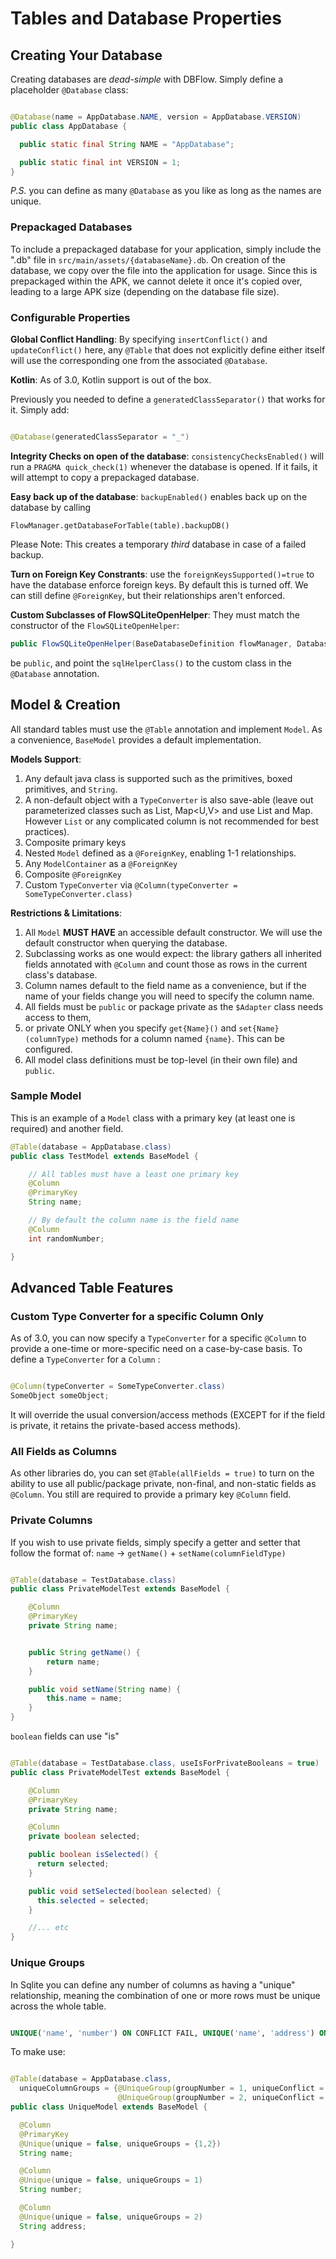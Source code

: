 # Tables and Database Properties
## Creating Your Database
Creating databases are _dead-simple_ with DBFlow. Simply define a placeholder `@Database` class:

```java

@Database(name = AppDatabase.NAME, version = AppDatabase.VERSION)
public class AppDatabase {

  public static final String NAME = "AppDatabase";

  public static final int VERSION = 1;
}
```

_P.S._ you can define as many `@Database` as you like as long as the names are unique.

### Prepackaged Databases
To include a prepackaged database for your application, simply include the ".db" file in `src/main/assets/{databaseName}.db`. On creation of the database, we copy over the file into the application for usage. Since this is prepackaged within the APK, we cannot delete it once it's copied over, leading to a large APK size (depending on the database file size).

### Configurable Properties
**Global Conflict Handling**: By specifying `insertConflict()` and `updateConflict()` here, any `@Table` that does not explicitly define either itself will use the corresponding one from the associated `@Database`.

**Kotlin**: As of 3.0, Kotlin support is out of the box.

Previously you needed to define a  `generatedClassSeparator()` that works for it. Simply add:

```java

@Database(generatedClassSeparator = "_")
```

**Integrity Checks on open of the database**: `consistencyChecksEnabled()` will run a `PRAGMA quick_check(1)` whenever the database is opened. If it fails, it will attempt to copy a prepackaged database.

**Easy back up of the database**: `backupEnabled()` enables back up on the database by calling

```
FlowManager.getDatabaseForTable(table).backupDB()
```

Please Note: This creates a temporary _third_ database in case of a failed backup.

**Turn on Foreign Key Constrants**: use the `foreignKeysSupported()=true` to have the database enforce foreign keys. By default this is turned off. We can still define `@ForeignKey`, but their relationships aren't enforced.

**Custom Subclasses of FlowSQLiteOpenHelper**: They must match the constructor of the `FlowSQLiteOpenHelper`:

```java
public FlowSQLiteOpenHelper(BaseDatabaseDefinition flowManager, DatabaseHelperListener listener)
```

be `public`, and point the `sqlHelperClass()` to the custom class in the `@Database` annotation.

## Model & Creation
All standard tables must use the `@Table` annotation and implement `Model`. As a convenience, `BaseModel` provides a default implementation.

**Models Support**:
1. Any default java class is supported such as the primitives, boxed primitives, and `String`.
2. A non-default object with a `TypeConverter` is also save-able (leave out parameterized classes such as List<T>, Map<U,V> and use List and Map. However `List` or any complicated column is not recommended for best practices).
3. Composite primary keys
4. Nested `Model` defined as a `@ForeignKey`, enabling 1-1 relationships.
5. Any `ModelContainer` as a `@ForeignKey`
6. Composite `@ForeignKey`
7. Custom `TypeConverter` via `@Column(typeConverter = SomeTypeConverter.class)`

**Restrictions & Limitations**:
1. All `Model` **MUST HAVE** an accessible default constructor. We will use the default constructor when querying the database.
2. Subclassing works as one would expect: the library gathers all inherited fields annotated with `@Column` and count those as rows in the current class's database.
3. Column names default to the field name as a convenience, but if the name of your fields change you will need to specify the column name.
4. All fields must be `public` or package private as the `$Adapter` class needs access to them,
5. or private ONLY when you specify `get{Name}()` and `set{Name}(columnType)` methods for a column named `{name}`. This can be configured.
6. All model class definitions must be top-level (in their own file) and `public`.

### Sample Model
This is an example of a `Model` class with a primary key (at least one is required) and another field.

```java
@Table(database = AppDatabase.class)
public class TestModel extends BaseModel {

    // All tables must have a least one primary key
    @Column
    @PrimaryKey
    String name;

    // By default the column name is the field name
    @Column
    int randomNumber;

}
```

## Advanced Table Features
### Custom Type Converter for a specific Column Only
As of 3.0, you can now specify a `TypeConverter` for a specific `@Column` to provide a one-time or more-specific need on a case-by-case basis. To define a `TypeConverter` for a `Column` :

```java

@Column(typeConverter = SomeTypeConverter.class)
SomeObject someObject;
```

It will override the usual conversion/access methods (EXCEPT for if the field is private, it retains the private-based access methods).

### All Fields as Columns
As other libraries do, you can set `@Table(allFields = true)` to turn on the ability to use all public/package private, non-final, and non-static fields as `@Column`. You still are required to provide a primary key `@Column` field.

### Private Columns
If you wish to use private fields, simply specify a getter and setter that follow the format of: `name` -> `getName()` + `setName(columnFieldType)`

```java

@Table(database = TestDatabase.class)
public class PrivateModelTest extends BaseModel {

    @Column
    @PrimaryKey
    private String name;


    public String getName() {
        return name;
    }

    public void setName(String name) {
        this.name = name;
    }
}
```

`boolean` fields can use "is"

```java

@Table(database = TestDatabase.class, useIsForPrivateBooleans = true)
public class PrivateModelTest extends BaseModel {

    @Column
    @PrimaryKey
    private String name;

    @Column
    private boolean selected;

    public boolean isSelected() {
      return selected;
    }

    public void setSelected(boolean selected) {
      this.selected = selected;
    }

    //... etc
}
```

### Unique Groups
In Sqlite you can define any number of columns as having a "unique" relationship, meaning the combination of one or more rows must be unique across the whole table.

```SQL

UNIQUE('name', 'number') ON CONFLICT FAIL, UNIQUE('name', 'address') ON CONFLICT ROLLBACK
```

To make use:

```java

@Table(database = AppDatabase.class,
  uniqueColumnGroups = {@UniqueGroup(groupNumber = 1, uniqueConflict = ConflictAction.FAIL),
                        @UniqueGroup(groupNumber = 2, uniqueConflict = ConflictAction.ROLLBACK))
public class UniqueModel extends BaseModel {

  @Column
  @PrimaryKey
  @Unique(unique = false, uniqueGroups = {1,2})
  String name;

  @Column
  @Unique(unique = false, uniqueGroups = 1)
  String number;

  @Column
  @Unique(unique = false, uniqueGroups = 2)
  String address;

}
```
